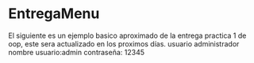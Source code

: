 # EntregaMenu
El siguiente es un ejemplo basico aproximado de la entrega practica 1 de oop, este sera actualizado en los proximos días.
usuario administrador
nombre usuario:admin
contraseña: 12345
